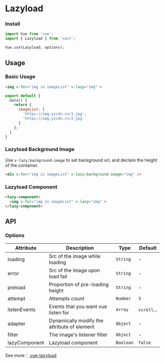 # Lazyload

### Install

```js
import Vue from 'vue';
import { Lazyload } from 'vant';

Vue.use(Lazyload, options);
```

## Usage

### Basic Usage

```html
<img v-for="img in imageList" v-lazy="img" >
```

```javascript
export default {
  data() {
    return {
      imageList: [
        'https://img.yzcdn.cn/1.jpg',
        'https://img.yzcdn.cn/2.jpg'
      ]
    };
  }
}
```

### Lazyload Background Image

Use `v-lazy:background-image` to set background url, and declare the height of the container.

```html
<div v-for="img in imageList" v-lazy:background-image="img" />
```

### Lazyload Component

```html
<lazy-component>
  <img v-for="img in imageList" v-lazy="img" >
</lazy-component>
```

## API

### Options

| Attribute | Description | Type | Default |
|------|------|------|------|
| loading | Src of the image while loading | `String` | - |
| error | Src of the image upon load fail | `String` | - |
| preload | Proportion of pre-loading height | `String` | - |
| attempt | Attempts count | `Number` | `3` |
| listenEvents | Events that you want vue listen for | `Array` | `scroll`... |
| adapter | Dynamically modify the attribute of element | `Object` | - |
| filter | The image's listener filter | `Object` | - |
| lazyComponent | Lazyload component | `Boolean` | `false` |

See more：[ vue-lazyload ](https://github.com/hilongjw/vue-lazyload)
